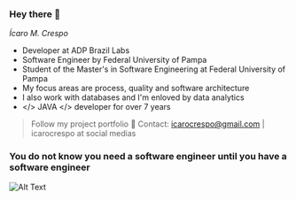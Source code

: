 ### Hey there 👋
_Ícaro M. Crespo_

- Developer at ADP Brazil Labs
- Software Engineer by Federal University of Pampa
- Student of the Master's in Software Engineering at Federal University of Pampa
- My focus areas are process, quality and software architecture
- I also work with databases and I'm enloved by data analytics 
- </> JAVA </> developer for over 7 years
<!-- Procuro oportunidades para crescer no meio dos tópicos citados acima-->

> Follow my project portfolio 💬
> Contact: icarocrespo@gmail.com | icarocrespo at social medias

### You do not know you need a software engineer until you have a software engineer


![Alt Text](https://media.giphy.com/media/4CP58gxwbBy2Q/giphy.gif)
<!--
**icarocrespo/icarocrespo** is a ✨ _special_ ✨ repository because its `README.md` (this file) appears on your GitHub profile.

Here are some ideas to get you started:

- 🔭 I’m currently working on ...
- 🌱 I’m currently learning ...
- 👯 I’m looking to collaborate on ...
- 🤔 I’m looking for help with ...
- 💬 Ask me about ...
- 📫 How to reach me: ...
- 😄 Pronouns: ...
- ⚡ Fun fact: ...
-->
